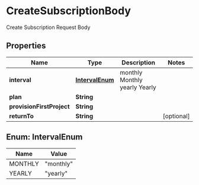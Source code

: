 

# CreateSubscriptionBody

Create Subscription Request Body

## Properties

| Name | Type | Description | Notes |
|------------ | ------------- | ------------- | -------------|
|**interval** | [**IntervalEnum**](#IntervalEnum) |  monthly Monthly yearly Yearly |  |
|**plan** | **String** |  |  |
|**provisionFirstProject** | **String** |  |  |
|**returnTo** | **String** |  |  [optional] |



## Enum: IntervalEnum

| Name | Value |
|---- | -----|
| MONTHLY | &quot;monthly&quot; |
| YEARLY | &quot;yearly&quot; |



